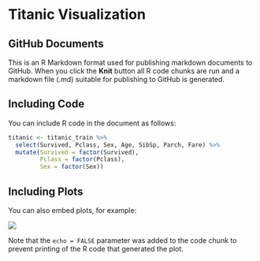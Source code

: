 Titanic Visualization
================
 
## GitHub Documents

This is an R Markdown format used for publishing markdown documents to
GitHub. When you click the **Knit** button all R code chunks are run and
a markdown file (.md) suitable for publishing to GitHub is generated.

## Including Code

You can include R code in the document as follows:

``` r
titanic <- titanic_train %>%
  select(Survived, Pclass, Sex, Age, SibSp, Parch, Fare) %>%
  mutate(Survived = factor(Survived),
         Pclass = factor(Pclass),
         Sex = factor(Sex))
```

## Including Plots

You can also embed plots, for example:

![](Titanic_MD_files/figure-gfm/pressure-1.png)<!-- -->

Note that the `echo = FALSE` parameter was added to the code chunk to
prevent printing of the R code that generated the plot.
